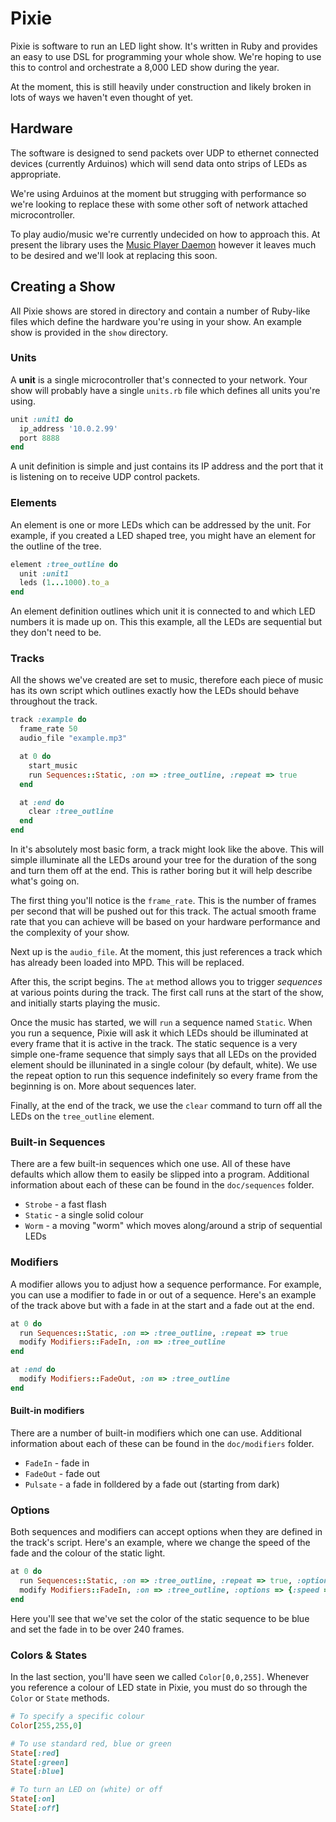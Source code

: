# Pixie

Pixie is software to run an LED light show. It's written in Ruby and provides
an easy to use DSL for programming your whole show. We're hoping to use this
to control and orchestrate a 8,000 LED show during the year.

At the moment, this is still heavily under construction and likely broken in
lots of ways we haven't even thought of yet.

## Hardware

The software is designed to send packets over UDP to ethernet connected devices
(currently Arduinos) which will send data onto strips of LEDs as appropriate.

We're using Arduinos at the moment but strugging with performance so we're
looking to replace these with some other soft of network attached microcontroller.

To play audio/music we're currently undecided on how to approach this. At present
the library uses the [Music Player Daemon](http://www.musicpd.org/) however it
leaves much to be desired and we'll look at replacing this soon.

## Creating a Show

All Pixie shows are stored in directory and contain a number of Ruby-like files
which define the hardware you're using in your show. An example show is provided
in the `show` directory.

### Units

A **unit** is a single microcontroller that's connected to your network. Your
show will probably have a single `units.rb` file which defines all units you're
using.

```ruby
unit :unit1 do
  ip_address '10.0.2.99'
  port 8888
end
```

A unit definition is simple and just contains its IP address and the port that it
is listening on to receive UDP control packets.

### Elements

An element is one or more LEDs which can be addressed by the unit. For example,
if you created a LED shaped tree, you might have an element for the outline of
the tree.

```ruby
element :tree_outline do
  unit :unit1
  leds (1...1000).to_a
end
```

An element definition outlines which unit it is connected to and which LED numbers
it is made up on. This this example, all the LEDs are sequential but they don't
need to be.


### Tracks

All the shows we've created are set to music, therefore each piece of music has
its own script which outlines exactly how the LEDs should behave throughout
the track.

```ruby
track :example do
  frame_rate 50
  audio_file "example.mp3"

  at 0 do
    start_music
    run Sequences::Static, :on => :tree_outline, :repeat => true
  end

  at :end do
    clear :tree_outline
  end
end
```

In it's absolutely most basic form, a track might look like the above. This will
simple illuminate all the LEDs around your tree for the duration of the song
and turn them off at the end. This is rather boring but it will help describe
what's going on.

The first thing you'll notice is the `frame_rate`. This is the number of frames
per second that will be pushed out for this track. The actual smooth frame rate
that you can achieve will be based on your hardware performance and the complexity
of your show.

Next up is the `audio_file`. At the moment, this just references a track which
has already been loaded into MPD. This will be replaced.

After this, the script begins. The `at` method allows you to trigger _sequences_
at various points during the track. The first call runs at the start of the show,
and initially starts playing the music.

Once the music has started, we will `run` a sequence named `Static`. When you run
a sequence, Pixie will ask it which LEDs should be illuminated at every frame that
it is active in the track. The static sequence is a very simple one-frame sequence
that simply says that all LEDs on the provided element should be illuninated in a
single colour (by default, white). We use the repeat option to run this sequence
indefinitely so every frame from the beginning is on. More about sequences later.

Finally, at the end of the track, we use the `clear` command to turn off all
the LEDs on the `tree_outline` element.

### Built-in Sequences

There are a few built-in sequences which one use. All of these have defaults
which allow them to easily be slipped into a program. Additional information
about each of these can be found in the `doc/sequences` folder.

* `Strobe` - a fast flash
* `Static` - a single solid colour
* `Worm` - a moving "worm" which moves along/around a strip of sequential LEDs


### Modifiers

A modifier allows you to adjust how a sequence performance. For example, you
can use a modifier to fade in or out of a sequence. Here's an example of the
track above but with a fade in at the start and a fade out at the end.

```ruby
at 0 do
  run Sequences::Static, :on => :tree_outline, :repeat => true
  modify Modifiers::FadeIn, :on => :tree_outline
end

at :end do
  modify Modifiers::FadeOut, :on => :tree_outline
end
```

#### Built-in modifiers

There are a number of built-in modifiers which one can use. Additional information
about each of these can be found in the `doc/modifiers` folder.

* `FadeIn` - fade in
* `FadeOut` - fade out
* `Pulsate` - a fade in folldered by a fade out (starting from dark)

### Options

Both sequences and modifiers can accept options when they are defined in the
track's script. Here's an example, where we change the speed of the fade and the
colour of the static light.

```ruby
at 0 do
  run Sequences::Static, :on => :tree_outline, :repeat => true, :options => {:color => Color[0,0,255]}
  modify Modifiers::FadeIn, :on => :tree_outline, :options => {:speed => 240}
end
```

Here you'll see that we've set the color of the static sequence to be blue and
set the fade in to be over 240 frames.

### Colors & States

In the last section, you'll have seen we called `Color[0,0,255]`. Whenever you
reference a colour of LED state in Pixie, you must do so through the `Color`
or `State` methods.

```ruby
# To specify a specific colour
Color[255,255,0]

# To use standard red, blue or green
State[:red]
State[:green]
State[:blue]

# To turn an LED on (white) or off
State[:on]
State[:off]
```
